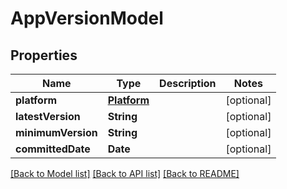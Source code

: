 # AppVersionModel

## Properties
Name | Type | Description | Notes
------------ | ------------- | ------------- | -------------
**platform** | [**Platform**](Platform.md) |  | [optional] 
**latestVersion** | **String** |  | [optional] 
**minimumVersion** | **String** |  | [optional] 
**committedDate** | **Date** |  | [optional] 

[[Back to Model list]](../README.md#documentation-for-models) [[Back to API list]](../README.md#documentation-for-api-endpoints) [[Back to README]](../README.md)


